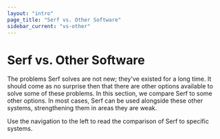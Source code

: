 ```yaml
---
layout: "intro"
page_title: "Serf vs. Other Software"
sidebar_current: "vs-other"
---
```


# Serf vs. Other Software

The problems Serf solves are not new; they've existed for a long time.
It should come as no surprise then that there are other options available
to solve some of these problems. In this section, we compare Serf to some
other options. In most cases, Serf can be used alongside these other systems, strengthening
them in areas they are weak.

Use the navigation to the left to read the comparison of Serf to specific
systems.
